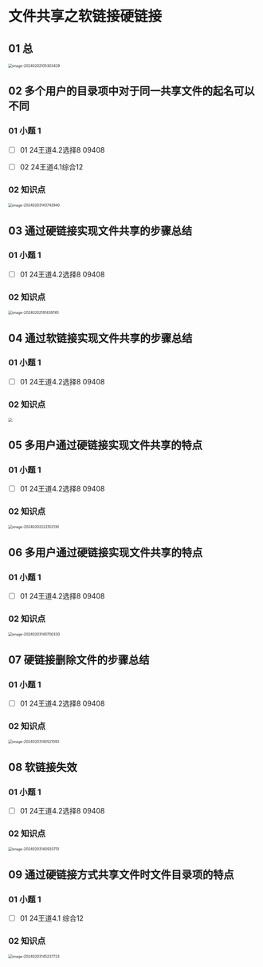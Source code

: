 # 文件共享之软链接硬链接



## 01 总

<img src="https://cvp.oss-cn-shanghai.aliyuncs.com/picgo/202402021053821.png" alt="image-20240202105303429" style="zoom:50%;" />



## 02 多个用户的目录项中对于同一共享文件的起名可以不同



### 01 小题 1

- [ ]  01 24王道4.2选择8  09408
- [ ]  02 24王道4.1综合12



### 02 知识点

<img src="https://cvp.oss-cn-shanghai.aliyuncs.com/picgo/202402031437189.png" alt="image-20240203143742940" style="zoom:50%;" />



## 03 通过硬链接实现文件共享的步骤总结



### 01 小题 1

- [ ] 01 24王道4.2选择8  09408



### 02 知识点

<img src="https://cvp.oss-cn-shanghai.aliyuncs.com/picgo/202402021914864.png" alt="image-20240202191439745" style="zoom: 50%;" />



## 04 通过软链接实现文件共享的步骤总结



### 01 小题 1

- [ ] 01 24王道4.2选择8  09408



### 02 知识点

<img src="https://cvp.oss-cn-shanghai.aliyuncs.com/picgo/202402022204653.png" style="zoom:50%;" />



## 05 多用户通过硬链接实现文件共享的特点

### 01 小题 1

- [ ] 01 24王道4.2选择8  09408



### 02 知识点

<img src="https://cvp.oss-cn-shanghai.aliyuncs.com/picgo/202402022221315.png" alt="image-20240202222102130" style="zoom:50%;" />



## 06 多用户通过硬链接实现文件共享的特点

### 01 小题 1

- [ ] 01 24王道4.2选择8  09408



### 02 知识点

<img src="https://cvp.oss-cn-shanghai.aliyuncs.com/picgo/202402031407461.png" alt="image-20240203140700330" style="zoom:50%;" />



## 07 硬链接删除文件的步骤总结

### 01 小题 1

- [ ] 01 24王道4.2选择8  09408



### 02 知识点

<img src="https://cvp.oss-cn-shanghai.aliyuncs.com/picgo/202402031405306.png" alt="image-20240203140521093" style="zoom:50%;" />



## 08 软链接失效

### 01 小题 1

- [ ] 01 24王道4.2选择8  09408



### 02 知识点

<img src="https://cvp.oss-cn-shanghai.aliyuncs.com/picgo/202402031409953.png" alt="image-20240203140933713" style="zoom:50%;" />



## 09 通过硬链接方式共享文件时文件目录项的特点

### 01 小题 1

- [ ] 01 24王道4.1 综合12



### 02 知识点

<img src="https://cvp.oss-cn-shanghai.aliyuncs.com/picgo/202402031452836.png" alt="image-20240203145237723" style="zoom:50%;" />
